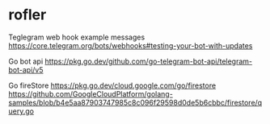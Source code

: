 # rofler

Teglegram web hook example messages
https://core.telegram.org/bots/webhooks#testing-your-bot-with-updates

Go bot api
https://pkg.go.dev/github.com/go-telegram-bot-api/telegram-bot-api/v5

Go fireStore
https://pkg.go.dev/cloud.google.com/go/firestore
https://github.com/GoogleCloudPlatform/golang-samples/blob/b4e5aa87903747985c8c096f29598d0de5b6cbbc/firestore/query.go
